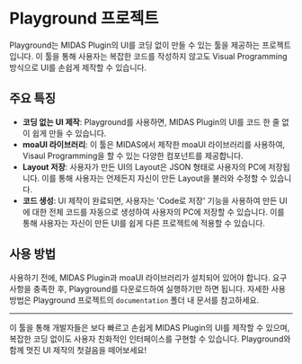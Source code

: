 # Playground 프로젝트

Playground는 MIDAS Plugin의 UI를 코딩 없이 만들 수 있는 툴을 제공하는 프로젝트입니다. 이 툴을 통해 사용자는 복잡한 코드를 작성하지 않고도 Visual Programming 방식으로 UI를 손쉽게 제작할 수 있습니다.

## 주요 특징

- **코딩 없는 UI 제작**: Playground를 사용하면, MIDAS Plugin의 UI를 코드 한 줄 없이 쉽게 만들 수 있습니다.
- **moaUI 라이브러리**: 이 툴은 MIDAS에서 제작한 moaUI 라이브러리를 사용하여, Visaul Programming을 할 수 있는 다양한 컴포넌트를 제공합니다.
- **Layout 저장**: 사용자가 만든 UI의 Layout은 JSON 형태로 사용자의 PC에 저장됩니다. 이를 통해 사용자는 언제든지 자신이 만든 Layout을 불러와 수정할 수 있습니다.
- **코드 생성**: UI 제작이 완료되면, 사용자는 'Code로 저장' 기능을 사용하여 만든 UI에 대한 전체 코드를 자동으로 생성하여 사용자의 PC에 저장할 수 있습니다. 이를 통해 사용자는 자신이 만든 UI를 쉽게 다른 프로젝트에 적용할 수 있습니다.

## 사용 방법

사용하기 전에, MIDAS Plugin과 moaUI 라이브러리가 설치되어 있어야 합니다. 요구사항을 충족한 후, Playground를 다운로드하여 실행하기만 하면 됩니다. 자세한 사용 방법은 Playground 프로젝트의 `documentation` 폴더 내 문서를 참고하세요.

---

이 툴을 통해 개발자들은 보다 빠르고 손쉽게 MIDAS Plugin의 UI를 제작할 수 있으며, 복잡한 코딩 없이도 사용자 친화적인 인터페이스를 구현할 수 있습니다. Playground와 함께 멋진 UI 제작의 첫걸음을 떼어보세요!